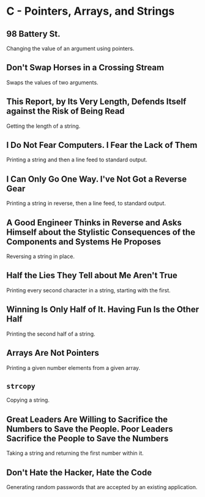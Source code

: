 # C - Pointers, Arrays, and Strings

## 98 Battery St.
Changing the value of an argument using pointers.

## Don't Swap Horses in a Crossing Stream
Swaps the values of two arguments.

## This Report, by Its Very Length, Defends Itself against the Risk of Being Read
Getting the length of a string.

## I Do Not Fear Computers. I Fear the Lack of Them
Printing a string and then a line feed to standard output.

## I Can Only Go One Way. I've Not Got a Reverse Gear
Printing a string in reverse, then a line feed, to standard output.

## A Good Engineer Thinks in Reverse and Asks Himself about the Stylistic Consequences of the Components and Systems He Proposes
Reversing a string in place.

## Half the Lies They Tell about Me Aren't True
Printing every second character in a string, starting with the first.

## Winning Is Only Half of It. Having Fun Is the Other Half
Printing the second half of a string.

## Arrays Are Not Pointers
Printing a given number elements from a given array.

## `strcopy`
Copying a string.

## Great Leaders Are Willing to Sacrifice the Numbers to Save the People. Poor Leaders Sacrifice the People to Save the Numbers
Taking a string and returning the first number within it.

## Don't Hate the Hacker, Hate the Code
Generating random passwords that are accepted by an existing application.

